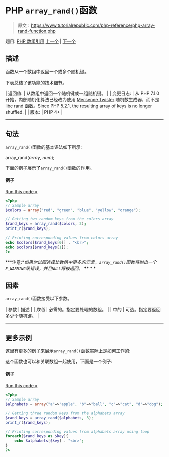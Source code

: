 # PHP `array_rand()`函数

> 原文：<https://www.tutorialrepublic.com/php-reference/php-array-rand-function.php>

题目: [PHP 数组引用](php-array-functions.php) [上一个](php-array-push-function.php) | [下一个](php-array-reduce-function.php)

## 描述

函数从一个数组中返回一个或多个随机键。

下表总结了该功能的技术细节。

| 返回值: | 从数组中返回一个随机键或一组随机键。 |
| 变更日志: | 从 PHP 7.1.0 开始，内部随机化算法已经改为使用 [Mersenne Twister](https://en.wikipedia.org/wiki/Mersenne_Twister) 随机数生成器，而不是 libc rand 函数。Since PHP 5.2.1, the resulting array of keys is no longer shuffled. |
| 版本: | PHP 4+ |

* * *

## 句法

`array_rand()`函数的基本语法如下所示:

array_rand(*array*, *num*);

下面的例子展示了`array_rand()`函数的作用。

#### 例子

[Run this code »](../codelab.php?topic=php&file=select-random-keys-from-an-array "Run this code to view the output")

```php
<?php
// Sample array
$colors = array("red", "green", "blue", "yellow", "orange");

// Getting two random keys from the colors array
$rand_keys = array_rand($colors, 2);
print_r($rand_keys);

// Printing corresponding values from colors array
echo $colors[$rand_keys[0]] . "<br>";
echo $colors[$rand_keys[1]];
?>
```

 ***注意:**如果你试图选择比数组中更多的元素，`array_rand()`函数将抛出一个`E_WARNING`级错误，并且`NULL`将被返回。*  ** * *

## 因素

`array_rand()`函数接受以下参数。

| 参数 | 描述 |
| *数组* | 必需的。指定要处理的数组。 |
| 中的 | 可选。指定要返回多少个随机键。 |

* * *

## 更多示例

这里有更多的例子来展示`array_rand()`函数实际上是如何工作的:

这个函数也可以和关联数组一起使用，下面是一个例子:

#### 例子

[Run this code »](../codelab.php?topic=php&file=pick-random-keys-from-an-associative-array "Run this code to view the output")

```php
<?php
// Sample array
$alphabets = array("a"=>"apple", "b"=>"ball", "c"=>"cat", "d"=>"dog");

// Getting three random keys from the alphabets array
$rand_keys = array_rand($alphabets, 3);
print_r($rand_keys);

// Printing corresponding values from alphabets array using loop
foreach($rand_keys as $key){
    echo $alphabets[$key] . "<br>";
}
?>
```

